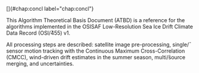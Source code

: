 []{#chap:concl label="chap:concl"}

This Algorithm Theoretical Basis Document (ATBD) is a reference for the
algorithms implemented in the OSISAF Low-Resolution Sea Ice Drift
Climate Data Record (OSI/̄455) v1.

All processing steps are described: satellite image pre-processing,
single/̄sensor motion tracking with the Continuous Maximum
Cross-Correlation (CMCC), wind-driven drift estimates in the summer
season, multi/̄source merging, and uncertainties.
